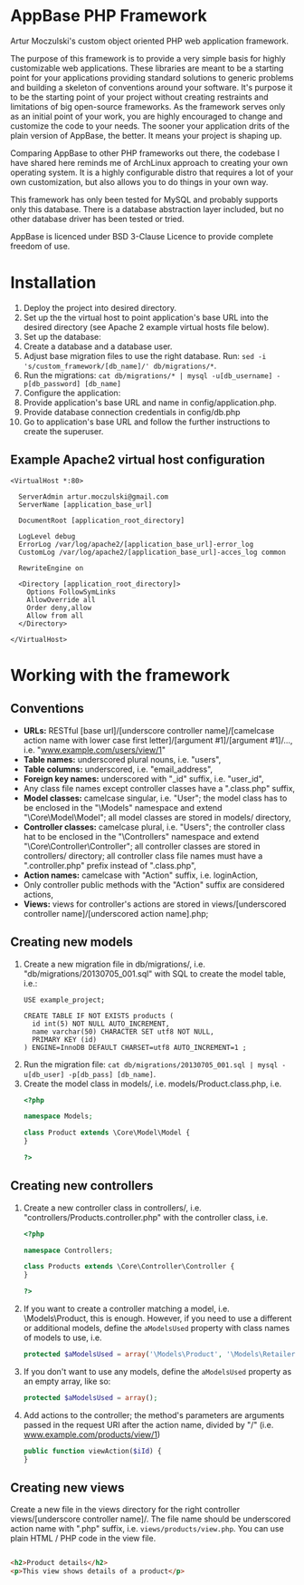 AppBase PHP Framework
===================

Artur Moczulski's custom object oriented PHP web application framework.

The purpose of this framework is to provide a very simple basis for highly customizable web applications. These libraries are meant to be a starting point for your applications providing standard solutions to generic problems and building a skeleton of conventions around your software. It's purpose it to be the starting point of your project without creating restraints and limitations of big open-source frameworks. As the framework serves only as an initial point of your work, you are highly encouraged to change and customize the code to your needs. The sooner your application drits of the plain version of AppBase, the better. It means your project is shaping up. 

Comparing AppBase to other PHP frameworks out there, the codebase I have shared here reminds me of ArchLinux approach to creating your own operating system. It is a highly configurable distro that requires a lot of your own customization, but also allows you to do things in your own way.

This framework has only been tested for MySQL and probably supports only this database. There is a database abstraction layer included, but no other database driver has been tested or tried.

AppBase is licenced under BSD 3-Clause Licence to provide complete freedom of use.

Installation
===

1. Deploy the project into desired directory.
2. Set up the the virtual host to point application's base URL into the desired directory (see Apache 2 example virtual hosts file below).
3. Set up the database:
  1. Create a database and a database user.
  2. Adjust base migration files to use the right database. Run: `sed -i 's/custom_framework/[db_name]/' db/migrations/*`.
  3. Run the migrations: `cat db/migrations/* | mysql -u[db_username] -p[db_password] [db_name]`
4. Configure the application:
  1. Provide application's base URL and name in config/application.php.
  2. Provide database connection credentials in config/db.php
5. Go to application's base URL and follow the further instructions to create the superuser.

Example Apache2 virtual host configuration
------------------------------------------

    <VirtualHost *:80>

      ServerAdmin artur.moczulski@gmail.com
      ServerName [application_base_url]

      DocumentRoot [application_root_directory]

      LogLevel debug
      ErrorLog /var/log/apache2/[application_base_url]-error_log
      CustomLog /var/log/apache2/[application_base_url]-acces_log common

      RewriteEngine on
      
      <Directory [application_root_directory]>
        Options FollowSymLinks
        AllowOverride all
        Order deny,allow
        Allow from all
      </Directory>

    </VirtualHost>

Working with the framework
==========================

Conventions
-----------
* <b>URLs:</b> RESTful [base url]/[underscore controller name]/[camelcase action name with lower case first letter]/[argument #1]/[argument #1]/..., i.e. "www.example.com/users/view/1"
* <b>Table names:</b> underscored plural nouns, i.e. "users",
* <b>Table columns:</b> underscored, i.e. "email_address",
* <b>Foreign key names:</b> underscored with "_id" suffix, i.e. "user_id",
* Any class file names except controller classes have a ".class.php" suffix,
* <b>Model classes:</b> camelcase singular, i.e. "User";  the model class has to be enclosed in the "\Models\" namespace and extend "\Core\Model\Model"; all model classes are stored in models/ directory,
* <b>Controller classes:</b> camelcase plural, i.e. "Users"; the controller class hat to be enclosed in the "\Controllers\" namespace and extend "\Core\Controller\Controller"; all controller classes are stored in controllers/ directory; all controller class file names must have a ".controller.php" prefix instead of ".class.php",
* <b>Action names:</b> camelcase with "Action" suffix, i.e. loginAction,
* Only controller public methods with the "Action" suffix are considered actions,
* <b>Views:</b> views for controller's actions are stored in views/[underscored controller name]/[underscored action name].php;

Creating new models
-------------------
1. Create a new migration file in db/migrations/, i.e. "db/migrations/20130705_001.sql" with SQL to create the model table, i.e.:
    ```
    USE example_project;

    CREATE TABLE IF NOT EXISTS products (  
      id int(5) NOT NULL AUTO_INCREMENT,  
      name varchar(50) CHARACTER SET utf8 NOT NULL,  
      PRIMARY KEY (id)  
    ) ENGINE=InnoDB DEFAULT CHARSET=utf8 AUTO_INCREMENT=1 ;  
    ```
2. Run the migration file: `cat db/migrations/20130705_001.sql | mysql -u[db_user] -p[db_pass] [db_name]`.
3. Create the model class in models/, i.e. models/Product.class.php, i.e.
    ```php
    <?php

    namespace Models;

    class Product extends \Core\Model\Model {
    }
    
    ?>
    ```

Creating new controllers
------------------------
1. Create a new controller class in controllers/, i.e. "controllers/Products.controller.php" with the controller class, i.e.
    ```php
    <?php

    namespace Controllers;
    
    class Products extends \Core\Controller\Controller {
    }

    ?>
    ```
2. If you want to create a controller matching a model, i.e. \Models\Product, this is enough. However, if you need to use a different or additional models, define the `aModelsUsed` property with class names of models to use, i.e.
    ```php
    protected $aModelsUsed = array('\Models\Product', '\Models\Retailer');
    ```
3. If you don't want to use any models, define the `aModelsUsed` property as an empty array, like so:
    ```php
    protected $aModelsUsed = array();
    ```
4. Add actions to the controller; the method's parameters are arguments passed in the request URI after the action name, divided by "/" (i.e. www.example.com/products/view/1)
    ```php
    public function viewAction($iId) {
    }
    ```

Creating new views
------------------
Create a new file in the views directory for the right controller views/[underscore controller name]/. The file name should be underscored action name with ".php" suffix, i.e. `views/products/view.php`. You can use plain HTML / PHP code in the view file.
```html

<h2>Product details</h2>  
<p>This view shows details of a product</p>  
```
